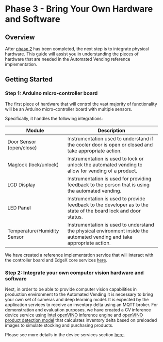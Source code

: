 # Phase 3 - Bring Your Own Hardware and Software

## Overview

After [phase 2](../phases/phase2.md) has been completed, the next step is to integrate physical hardware. This guide will assist you in understanding the pieces of hardware that are needed in the Automated Vending reference implementation.

## Getting Started

### Step 1: Arduino micro-controller board

The first piece of hardware that will control the vast majority of functionality will be an Arduino micro-controller board with multiple sensors.

Specifically, it handles the following integrations:

| Module                       | Description                                                                                                               |
| ---------------------------- | ------------------------------------------------------------------------------------------------------------------------- |
| Door Sensor (open/close)     | Instrumentation used to understand if the cooler door is open or closed and take appropriate action.                      |
| Maglock (lock/unlock)        | Instrumentation is used to lock or unlock the automated vending to allow for vending of a product.                       |
| LCD Display                  | Instrumentation is used for providing feedback to the person that is using the automated vending.                        |
| LED Panel                    | Instrumentation is used to provide feedback to the developer as to the state of the board lock and door status.           |
| Temperature/Humidity Sensor  | Instrumentation is used to understand the physical environment inside the automated vending and take appropriate action. |

We have created a reference implementation service that will interact with the controller board and EdgeX core services [here](../automated-vending-services/device_services.md#card-reader).

### Step 2: Integrate your own computer vision hardware and software

Next, in order to be able to provide computer vision capabilities in production environment to the Automated Vending it is necessary to bring your own set of cameras and deep learning model. It is expected by the application services to receive an inventory delta using an MQTT broker. For demonstration and evaluation purposes, we have created a CV inference device service using [Intel openVINO](https://docs.openvinotoolkit.org/) inference engine and [openVINO product detection model](https://docs.openvinotoolkit.org/latest/_models_intel_product_detection_0001_description_product_detection_0001.html) that calculates inventory delta based on preloaded images to simulate stocking and purchasing products.

 Please see more details in the device services section [here](../automated-vending-services/device_services.md#cv-inference).

